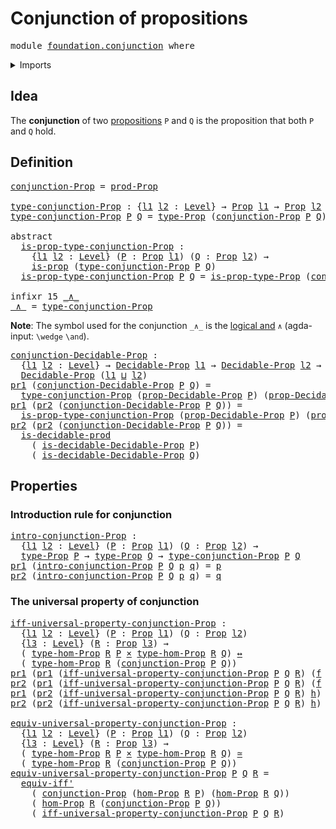 # Conjunction of propositions

<pre class="Agda"><a id="40" class="Keyword">module</a> <a id="47" href="foundation.conjunction.html" class="Module">foundation.conjunction</a> <a id="70" class="Keyword">where</a>
</pre>
<details><summary>Imports</summary>

<pre class="Agda"><a id="126" class="Keyword">open</a> <a id="131" class="Keyword">import</a> <a id="138" href="foundation.decidable-types.html" class="Module">foundation.decidable-types</a>
<a id="165" class="Keyword">open</a> <a id="170" class="Keyword">import</a> <a id="177" href="foundation.dependent-pair-types.html" class="Module">foundation.dependent-pair-types</a>
<a id="209" class="Keyword">open</a> <a id="214" class="Keyword">import</a> <a id="221" href="foundation.logical-equivalences.html" class="Module">foundation.logical-equivalences</a>
<a id="253" class="Keyword">open</a> <a id="258" class="Keyword">import</a> <a id="265" href="foundation.universe-levels.html" class="Module">foundation.universe-levels</a>

<a id="293" class="Keyword">open</a> <a id="298" class="Keyword">import</a> <a id="305" href="foundation-core.cartesian-product-types.html" class="Module">foundation-core.cartesian-product-types</a>
<a id="345" class="Keyword">open</a> <a id="350" class="Keyword">import</a> <a id="357" href="foundation-core.decidable-propositions.html" class="Module">foundation-core.decidable-propositions</a>
<a id="396" class="Keyword">open</a> <a id="401" class="Keyword">import</a> <a id="408" href="foundation-core.equivalences.html" class="Module">foundation-core.equivalences</a>
<a id="437" class="Keyword">open</a> <a id="442" class="Keyword">import</a> <a id="449" href="foundation-core.propositions.html" class="Module">foundation-core.propositions</a>
</pre>
</details>

## Idea

The **conjunction** of two [propositions](foundation-core.propositions.md) `P`
and `Q` is the proposition that both `P` and `Q` hold.

## Definition

<pre class="Agda"><a id="conjunction-Prop"></a><a id="662" href="foundation.conjunction.html#662" class="Function">conjunction-Prop</a> <a id="679" class="Symbol">=</a> <a id="681" href="foundation-core.propositions.html#5405" class="Function">prod-Prop</a>

<a id="type-conjunction-Prop"></a><a id="692" href="foundation.conjunction.html#692" class="Function">type-conjunction-Prop</a> <a id="714" class="Symbol">:</a> <a id="716" class="Symbol">{</a><a id="717" href="foundation.conjunction.html#717" class="Bound">l1</a> <a id="720" href="foundation.conjunction.html#720" class="Bound">l2</a> <a id="723" class="Symbol">:</a> <a id="725" href="Agda.Primitive.html#742" class="Postulate">Level</a><a id="730" class="Symbol">}</a> <a id="732" class="Symbol">→</a> <a id="734" href="foundation-core.propositions.html#949" class="Function">Prop</a> <a id="739" href="foundation.conjunction.html#717" class="Bound">l1</a> <a id="742" class="Symbol">→</a> <a id="744" href="foundation-core.propositions.html#949" class="Function">Prop</a> <a id="749" href="foundation.conjunction.html#720" class="Bound">l2</a> <a id="752" class="Symbol">→</a> <a id="754" href="Agda.Primitive.html#388" class="Primitive">UU</a> <a id="757" class="Symbol">(</a><a id="758" href="foundation.conjunction.html#717" class="Bound">l1</a> <a id="761" href="Agda.Primitive.html#961" class="Primitive Operator">⊔</a> <a id="763" href="foundation.conjunction.html#720" class="Bound">l2</a><a id="765" class="Symbol">)</a>
<a id="767" href="foundation.conjunction.html#692" class="Function">type-conjunction-Prop</a> <a id="789" href="foundation.conjunction.html#789" class="Bound">P</a> <a id="791" href="foundation.conjunction.html#791" class="Bound">Q</a> <a id="793" class="Symbol">=</a> <a id="795" href="foundation-core.propositions.html#1045" class="Function">type-Prop</a> <a id="805" class="Symbol">(</a><a id="806" href="foundation.conjunction.html#662" class="Function">conjunction-Prop</a> <a id="823" href="foundation.conjunction.html#789" class="Bound">P</a> <a id="825" href="foundation.conjunction.html#791" class="Bound">Q</a><a id="826" class="Symbol">)</a>

<a id="829" class="Keyword">abstract</a>
  <a id="is-prop-type-conjunction-Prop"></a><a id="840" href="foundation.conjunction.html#840" class="Function">is-prop-type-conjunction-Prop</a> <a id="870" class="Symbol">:</a>
    <a id="876" class="Symbol">{</a><a id="877" href="foundation.conjunction.html#877" class="Bound">l1</a> <a id="880" href="foundation.conjunction.html#880" class="Bound">l2</a> <a id="883" class="Symbol">:</a> <a id="885" href="Agda.Primitive.html#742" class="Postulate">Level</a><a id="890" class="Symbol">}</a> <a id="892" class="Symbol">(</a><a id="893" href="foundation.conjunction.html#893" class="Bound">P</a> <a id="895" class="Symbol">:</a> <a id="897" href="foundation-core.propositions.html#949" class="Function">Prop</a> <a id="902" href="foundation.conjunction.html#877" class="Bound">l1</a><a id="904" class="Symbol">)</a> <a id="906" class="Symbol">(</a><a id="907" href="foundation.conjunction.html#907" class="Bound">Q</a> <a id="909" class="Symbol">:</a> <a id="911" href="foundation-core.propositions.html#949" class="Function">Prop</a> <a id="916" href="foundation.conjunction.html#880" class="Bound">l2</a><a id="918" class="Symbol">)</a> <a id="920" class="Symbol">→</a>
    <a id="926" href="foundation-core.propositions.html#867" class="Function">is-prop</a> <a id="934" class="Symbol">(</a><a id="935" href="foundation.conjunction.html#692" class="Function">type-conjunction-Prop</a> <a id="957" href="foundation.conjunction.html#893" class="Bound">P</a> <a id="959" href="foundation.conjunction.html#907" class="Bound">Q</a><a id="960" class="Symbol">)</a>
  <a id="964" href="foundation.conjunction.html#840" class="Function">is-prop-type-conjunction-Prop</a> <a id="994" href="foundation.conjunction.html#994" class="Bound">P</a> <a id="996" href="foundation.conjunction.html#996" class="Bound">Q</a> <a id="998" class="Symbol">=</a> <a id="1000" href="foundation-core.propositions.html#1109" class="Function">is-prop-type-Prop</a> <a id="1018" class="Symbol">(</a><a id="1019" href="foundation.conjunction.html#662" class="Function">conjunction-Prop</a> <a id="1036" href="foundation.conjunction.html#994" class="Bound">P</a> <a id="1038" href="foundation.conjunction.html#996" class="Bound">Q</a><a id="1039" class="Symbol">)</a>

<a id="1042" class="Keyword">infixr</a> <a id="1049" class="Number">15</a> <a id="1052" href="foundation.conjunction.html#1056" class="Function Operator">_∧_</a>
<a id="_∧_"></a><a id="1056" href="foundation.conjunction.html#1056" class="Function Operator">_∧_</a> <a id="1060" class="Symbol">=</a> <a id="1062" href="foundation.conjunction.html#692" class="Function">type-conjunction-Prop</a>
</pre>
**Note**: The symbol used for the conjunction `_∧_` is the
[logical and](https://codepoints.net/U+2227) `∧` (agda-input: `\wedge` `\and`).

<pre class="Agda"><a id="conjunction-Decidable-Prop"></a><a id="1237" href="foundation.conjunction.html#1237" class="Function">conjunction-Decidable-Prop</a> <a id="1264" class="Symbol">:</a>
  <a id="1268" class="Symbol">{</a><a id="1269" href="foundation.conjunction.html#1269" class="Bound">l1</a> <a id="1272" href="foundation.conjunction.html#1272" class="Bound">l2</a> <a id="1275" class="Symbol">:</a> <a id="1277" href="Agda.Primitive.html#742" class="Postulate">Level</a><a id="1282" class="Symbol">}</a> <a id="1284" class="Symbol">→</a> <a id="1286" href="foundation-core.decidable-propositions.html#1883" class="Function">Decidable-Prop</a> <a id="1301" href="foundation.conjunction.html#1269" class="Bound">l1</a> <a id="1304" class="Symbol">→</a> <a id="1306" href="foundation-core.decidable-propositions.html#1883" class="Function">Decidable-Prop</a> <a id="1321" href="foundation.conjunction.html#1272" class="Bound">l2</a> <a id="1324" class="Symbol">→</a>
  <a id="1328" href="foundation-core.decidable-propositions.html#1883" class="Function">Decidable-Prop</a> <a id="1343" class="Symbol">(</a><a id="1344" href="foundation.conjunction.html#1269" class="Bound">l1</a> <a id="1347" href="Agda.Primitive.html#961" class="Primitive Operator">⊔</a> <a id="1349" href="foundation.conjunction.html#1272" class="Bound">l2</a><a id="1351" class="Symbol">)</a>
<a id="1353" href="foundation.dependent-pair-types.html#603" class="Field">pr1</a> <a id="1357" class="Symbol">(</a><a id="1358" href="foundation.conjunction.html#1237" class="Function">conjunction-Decidable-Prop</a> <a id="1385" href="foundation.conjunction.html#1385" class="Bound">P</a> <a id="1387" href="foundation.conjunction.html#1387" class="Bound">Q</a><a id="1388" class="Symbol">)</a> <a id="1390" class="Symbol">=</a>
  <a id="1394" href="foundation.conjunction.html#692" class="Function">type-conjunction-Prop</a> <a id="1416" class="Symbol">(</a><a id="1417" href="foundation-core.decidable-propositions.html#2041" class="Function">prop-Decidable-Prop</a> <a id="1437" href="foundation.conjunction.html#1385" class="Bound">P</a><a id="1438" class="Symbol">)</a> <a id="1440" class="Symbol">(</a><a id="1441" href="foundation-core.decidable-propositions.html#2041" class="Function">prop-Decidable-Prop</a> <a id="1461" href="foundation.conjunction.html#1387" class="Bound">Q</a><a id="1462" class="Symbol">)</a>
<a id="1464" href="foundation.dependent-pair-types.html#603" class="Field">pr1</a> <a id="1468" class="Symbol">(</a><a id="1469" href="foundation.dependent-pair-types.html#615" class="Field">pr2</a> <a id="1473" class="Symbol">(</a><a id="1474" href="foundation.conjunction.html#1237" class="Function">conjunction-Decidable-Prop</a> <a id="1501" href="foundation.conjunction.html#1501" class="Bound">P</a> <a id="1503" href="foundation.conjunction.html#1503" class="Bound">Q</a><a id="1504" class="Symbol">))</a> <a id="1507" class="Symbol">=</a>
  <a id="1511" href="foundation.conjunction.html#840" class="Function">is-prop-type-conjunction-Prop</a> <a id="1541" class="Symbol">(</a><a id="1542" href="foundation-core.decidable-propositions.html#2041" class="Function">prop-Decidable-Prop</a> <a id="1562" href="foundation.conjunction.html#1501" class="Bound">P</a><a id="1563" class="Symbol">)</a> <a id="1565" class="Symbol">(</a><a id="1566" href="foundation-core.decidable-propositions.html#2041" class="Function">prop-Decidable-Prop</a> <a id="1586" href="foundation.conjunction.html#1503" class="Bound">Q</a><a id="1587" class="Symbol">)</a>
<a id="1589" href="foundation.dependent-pair-types.html#615" class="Field">pr2</a> <a id="1593" class="Symbol">(</a><a id="1594" href="foundation.dependent-pair-types.html#615" class="Field">pr2</a> <a id="1598" class="Symbol">(</a><a id="1599" href="foundation.conjunction.html#1237" class="Function">conjunction-Decidable-Prop</a> <a id="1626" href="foundation.conjunction.html#1626" class="Bound">P</a> <a id="1628" href="foundation.conjunction.html#1628" class="Bound">Q</a><a id="1629" class="Symbol">))</a> <a id="1632" class="Symbol">=</a>
  <a id="1636" href="foundation.decidable-types.html#2832" class="Function">is-decidable-prod</a>
    <a id="1658" class="Symbol">(</a> <a id="1660" href="foundation-core.decidable-propositions.html#2345" class="Function">is-decidable-Decidable-Prop</a> <a id="1688" href="foundation.conjunction.html#1626" class="Bound">P</a><a id="1689" class="Symbol">)</a>
    <a id="1695" class="Symbol">(</a> <a id="1697" href="foundation-core.decidable-propositions.html#2345" class="Function">is-decidable-Decidable-Prop</a> <a id="1725" href="foundation.conjunction.html#1628" class="Bound">Q</a><a id="1726" class="Symbol">)</a>
</pre>
## Properties

### Introduction rule for conjunction

<pre class="Agda"><a id="intro-conjunction-Prop"></a><a id="1795" href="foundation.conjunction.html#1795" class="Function">intro-conjunction-Prop</a> <a id="1818" class="Symbol">:</a>
  <a id="1822" class="Symbol">{</a><a id="1823" href="foundation.conjunction.html#1823" class="Bound">l1</a> <a id="1826" href="foundation.conjunction.html#1826" class="Bound">l2</a> <a id="1829" class="Symbol">:</a> <a id="1831" href="Agda.Primitive.html#742" class="Postulate">Level</a><a id="1836" class="Symbol">}</a> <a id="1838" class="Symbol">(</a><a id="1839" href="foundation.conjunction.html#1839" class="Bound">P</a> <a id="1841" class="Symbol">:</a> <a id="1843" href="foundation-core.propositions.html#949" class="Function">Prop</a> <a id="1848" href="foundation.conjunction.html#1823" class="Bound">l1</a><a id="1850" class="Symbol">)</a> <a id="1852" class="Symbol">(</a><a id="1853" href="foundation.conjunction.html#1853" class="Bound">Q</a> <a id="1855" class="Symbol">:</a> <a id="1857" href="foundation-core.propositions.html#949" class="Function">Prop</a> <a id="1862" href="foundation.conjunction.html#1826" class="Bound">l2</a><a id="1864" class="Symbol">)</a> <a id="1866" class="Symbol">→</a>
  <a id="1870" href="foundation-core.propositions.html#1045" class="Function">type-Prop</a> <a id="1880" href="foundation.conjunction.html#1839" class="Bound">P</a> <a id="1882" class="Symbol">→</a> <a id="1884" href="foundation-core.propositions.html#1045" class="Function">type-Prop</a> <a id="1894" href="foundation.conjunction.html#1853" class="Bound">Q</a> <a id="1896" class="Symbol">→</a> <a id="1898" href="foundation.conjunction.html#692" class="Function">type-conjunction-Prop</a> <a id="1920" href="foundation.conjunction.html#1839" class="Bound">P</a> <a id="1922" href="foundation.conjunction.html#1853" class="Bound">Q</a>
<a id="1924" href="foundation.dependent-pair-types.html#603" class="Field">pr1</a> <a id="1928" class="Symbol">(</a><a id="1929" href="foundation.conjunction.html#1795" class="Function">intro-conjunction-Prop</a> <a id="1952" href="foundation.conjunction.html#1952" class="Bound">P</a> <a id="1954" href="foundation.conjunction.html#1954" class="Bound">Q</a> <a id="1956" href="foundation.conjunction.html#1956" class="Bound">p</a> <a id="1958" href="foundation.conjunction.html#1958" class="Bound">q</a><a id="1959" class="Symbol">)</a> <a id="1961" class="Symbol">=</a> <a id="1963" href="foundation.conjunction.html#1956" class="Bound">p</a>
<a id="1965" href="foundation.dependent-pair-types.html#615" class="Field">pr2</a> <a id="1969" class="Symbol">(</a><a id="1970" href="foundation.conjunction.html#1795" class="Function">intro-conjunction-Prop</a> <a id="1993" href="foundation.conjunction.html#1993" class="Bound">P</a> <a id="1995" href="foundation.conjunction.html#1995" class="Bound">Q</a> <a id="1997" href="foundation.conjunction.html#1997" class="Bound">p</a> <a id="1999" href="foundation.conjunction.html#1999" class="Bound">q</a><a id="2000" class="Symbol">)</a> <a id="2002" class="Symbol">=</a> <a id="2004" href="foundation.conjunction.html#1999" class="Bound">q</a>
</pre>
### The universal property of conjunction

<pre class="Agda"><a id="iff-universal-property-conjunction-Prop"></a><a id="2062" href="foundation.conjunction.html#2062" class="Function">iff-universal-property-conjunction-Prop</a> <a id="2102" class="Symbol">:</a>
  <a id="2106" class="Symbol">{</a><a id="2107" href="foundation.conjunction.html#2107" class="Bound">l1</a> <a id="2110" href="foundation.conjunction.html#2110" class="Bound">l2</a> <a id="2113" class="Symbol">:</a> <a id="2115" href="Agda.Primitive.html#742" class="Postulate">Level</a><a id="2120" class="Symbol">}</a> <a id="2122" class="Symbol">(</a><a id="2123" href="foundation.conjunction.html#2123" class="Bound">P</a> <a id="2125" class="Symbol">:</a> <a id="2127" href="foundation-core.propositions.html#949" class="Function">Prop</a> <a id="2132" href="foundation.conjunction.html#2107" class="Bound">l1</a><a id="2134" class="Symbol">)</a> <a id="2136" class="Symbol">(</a><a id="2137" href="foundation.conjunction.html#2137" class="Bound">Q</a> <a id="2139" class="Symbol">:</a> <a id="2141" href="foundation-core.propositions.html#949" class="Function">Prop</a> <a id="2146" href="foundation.conjunction.html#2110" class="Bound">l2</a><a id="2148" class="Symbol">)</a>
  <a id="2152" class="Symbol">{</a><a id="2153" href="foundation.conjunction.html#2153" class="Bound">l3</a> <a id="2156" class="Symbol">:</a> <a id="2158" href="Agda.Primitive.html#742" class="Postulate">Level</a><a id="2163" class="Symbol">}</a> <a id="2165" class="Symbol">(</a><a id="2166" href="foundation.conjunction.html#2166" class="Bound">R</a> <a id="2168" class="Symbol">:</a> <a id="2170" href="foundation-core.propositions.html#949" class="Function">Prop</a> <a id="2175" href="foundation.conjunction.html#2153" class="Bound">l3</a><a id="2177" class="Symbol">)</a> <a id="2179" class="Symbol">→</a>
  <a id="2183" class="Symbol">(</a> <a id="2185" href="foundation-core.propositions.html#7777" class="Function">type-hom-Prop</a> <a id="2199" href="foundation.conjunction.html#2166" class="Bound">R</a> <a id="2201" href="foundation.conjunction.html#2123" class="Bound">P</a> <a id="2203" href="foundation-core.cartesian-product-types.html#543" class="Function Operator">×</a> <a id="2205" href="foundation-core.propositions.html#7777" class="Function">type-hom-Prop</a> <a id="2219" href="foundation.conjunction.html#2166" class="Bound">R</a> <a id="2221" href="foundation.conjunction.html#2137" class="Bound">Q</a><a id="2222" class="Symbol">)</a> <a id="2224" href="foundation.logical-equivalences.html#1311" class="Function Operator">↔</a>
  <a id="2228" class="Symbol">(</a> <a id="2230" href="foundation-core.propositions.html#7777" class="Function">type-hom-Prop</a> <a id="2244" href="foundation.conjunction.html#2166" class="Bound">R</a> <a id="2246" class="Symbol">(</a><a id="2247" href="foundation.conjunction.html#662" class="Function">conjunction-Prop</a> <a id="2264" href="foundation.conjunction.html#2123" class="Bound">P</a> <a id="2266" href="foundation.conjunction.html#2137" class="Bound">Q</a><a id="2267" class="Symbol">))</a>
<a id="2270" href="foundation.dependent-pair-types.html#603" class="Field">pr1</a> <a id="2274" class="Symbol">(</a><a id="2275" href="foundation.dependent-pair-types.html#603" class="Field">pr1</a> <a id="2279" class="Symbol">(</a><a id="2280" href="foundation.conjunction.html#2062" class="Function">iff-universal-property-conjunction-Prop</a> <a id="2320" href="foundation.conjunction.html#2320" class="Bound">P</a> <a id="2322" href="foundation.conjunction.html#2322" class="Bound">Q</a> <a id="2324" href="foundation.conjunction.html#2324" class="Bound">R</a><a id="2325" class="Symbol">)</a> <a id="2327" class="Symbol">(</a><a id="2328" href="foundation.conjunction.html#2328" class="Bound">f</a> <a id="2330" href="foundation.dependent-pair-types.html#689" class="InductiveConstructor Operator">,</a> <a id="2332" href="foundation.conjunction.html#2332" class="Bound">g</a><a id="2333" class="Symbol">)</a> <a id="2335" href="foundation.conjunction.html#2335" class="Bound">r</a><a id="2336" class="Symbol">)</a> <a id="2338" class="Symbol">=</a> <a id="2340" href="foundation.conjunction.html#2328" class="Bound">f</a> <a id="2342" href="foundation.conjunction.html#2335" class="Bound">r</a>
<a id="2344" href="foundation.dependent-pair-types.html#615" class="Field">pr2</a> <a id="2348" class="Symbol">(</a><a id="2349" href="foundation.dependent-pair-types.html#603" class="Field">pr1</a> <a id="2353" class="Symbol">(</a><a id="2354" href="foundation.conjunction.html#2062" class="Function">iff-universal-property-conjunction-Prop</a> <a id="2394" href="foundation.conjunction.html#2394" class="Bound">P</a> <a id="2396" href="foundation.conjunction.html#2396" class="Bound">Q</a> <a id="2398" href="foundation.conjunction.html#2398" class="Bound">R</a><a id="2399" class="Symbol">)</a> <a id="2401" class="Symbol">(</a><a id="2402" href="foundation.conjunction.html#2402" class="Bound">f</a> <a id="2404" href="foundation.dependent-pair-types.html#689" class="InductiveConstructor Operator">,</a> <a id="2406" href="foundation.conjunction.html#2406" class="Bound">g</a><a id="2407" class="Symbol">)</a> <a id="2409" href="foundation.conjunction.html#2409" class="Bound">r</a><a id="2410" class="Symbol">)</a> <a id="2412" class="Symbol">=</a> <a id="2414" href="foundation.conjunction.html#2406" class="Bound">g</a> <a id="2416" href="foundation.conjunction.html#2409" class="Bound">r</a>
<a id="2418" href="foundation.dependent-pair-types.html#603" class="Field">pr1</a> <a id="2422" class="Symbol">(</a><a id="2423" href="foundation.dependent-pair-types.html#615" class="Field">pr2</a> <a id="2427" class="Symbol">(</a><a id="2428" href="foundation.conjunction.html#2062" class="Function">iff-universal-property-conjunction-Prop</a> <a id="2468" href="foundation.conjunction.html#2468" class="Bound">P</a> <a id="2470" href="foundation.conjunction.html#2470" class="Bound">Q</a> <a id="2472" href="foundation.conjunction.html#2472" class="Bound">R</a><a id="2473" class="Symbol">)</a> <a id="2475" href="foundation.conjunction.html#2475" class="Bound">h</a><a id="2476" class="Symbol">)</a> <a id="2478" href="foundation.conjunction.html#2478" class="Bound">r</a> <a id="2480" class="Symbol">=</a> <a id="2482" href="foundation.dependent-pair-types.html#603" class="Field">pr1</a> <a id="2486" class="Symbol">(</a><a id="2487" href="foundation.conjunction.html#2475" class="Bound">h</a> <a id="2489" href="foundation.conjunction.html#2478" class="Bound">r</a><a id="2490" class="Symbol">)</a>
<a id="2492" href="foundation.dependent-pair-types.html#615" class="Field">pr2</a> <a id="2496" class="Symbol">(</a><a id="2497" href="foundation.dependent-pair-types.html#615" class="Field">pr2</a> <a id="2501" class="Symbol">(</a><a id="2502" href="foundation.conjunction.html#2062" class="Function">iff-universal-property-conjunction-Prop</a> <a id="2542" href="foundation.conjunction.html#2542" class="Bound">P</a> <a id="2544" href="foundation.conjunction.html#2544" class="Bound">Q</a> <a id="2546" href="foundation.conjunction.html#2546" class="Bound">R</a><a id="2547" class="Symbol">)</a> <a id="2549" href="foundation.conjunction.html#2549" class="Bound">h</a><a id="2550" class="Symbol">)</a> <a id="2552" href="foundation.conjunction.html#2552" class="Bound">r</a> <a id="2554" class="Symbol">=</a> <a id="2556" href="foundation.dependent-pair-types.html#615" class="Field">pr2</a> <a id="2560" class="Symbol">(</a><a id="2561" href="foundation.conjunction.html#2549" class="Bound">h</a> <a id="2563" href="foundation.conjunction.html#2552" class="Bound">r</a><a id="2564" class="Symbol">)</a>

<a id="equiv-universal-property-conjunction-Prop"></a><a id="2567" href="foundation.conjunction.html#2567" class="Function">equiv-universal-property-conjunction-Prop</a> <a id="2609" class="Symbol">:</a>
  <a id="2613" class="Symbol">{</a><a id="2614" href="foundation.conjunction.html#2614" class="Bound">l1</a> <a id="2617" href="foundation.conjunction.html#2617" class="Bound">l2</a> <a id="2620" class="Symbol">:</a> <a id="2622" href="Agda.Primitive.html#742" class="Postulate">Level</a><a id="2627" class="Symbol">}</a> <a id="2629" class="Symbol">(</a><a id="2630" href="foundation.conjunction.html#2630" class="Bound">P</a> <a id="2632" class="Symbol">:</a> <a id="2634" href="foundation-core.propositions.html#949" class="Function">Prop</a> <a id="2639" href="foundation.conjunction.html#2614" class="Bound">l1</a><a id="2641" class="Symbol">)</a> <a id="2643" class="Symbol">(</a><a id="2644" href="foundation.conjunction.html#2644" class="Bound">Q</a> <a id="2646" class="Symbol">:</a> <a id="2648" href="foundation-core.propositions.html#949" class="Function">Prop</a> <a id="2653" href="foundation.conjunction.html#2617" class="Bound">l2</a><a id="2655" class="Symbol">)</a>
  <a id="2659" class="Symbol">{</a><a id="2660" href="foundation.conjunction.html#2660" class="Bound">l3</a> <a id="2663" class="Symbol">:</a> <a id="2665" href="Agda.Primitive.html#742" class="Postulate">Level</a><a id="2670" class="Symbol">}</a> <a id="2672" class="Symbol">(</a><a id="2673" href="foundation.conjunction.html#2673" class="Bound">R</a> <a id="2675" class="Symbol">:</a> <a id="2677" href="foundation-core.propositions.html#949" class="Function">Prop</a> <a id="2682" href="foundation.conjunction.html#2660" class="Bound">l3</a><a id="2684" class="Symbol">)</a> <a id="2686" class="Symbol">→</a>
  <a id="2690" class="Symbol">(</a> <a id="2692" href="foundation-core.propositions.html#7777" class="Function">type-hom-Prop</a> <a id="2706" href="foundation.conjunction.html#2673" class="Bound">R</a> <a id="2708" href="foundation.conjunction.html#2630" class="Bound">P</a> <a id="2710" href="foundation-core.cartesian-product-types.html#543" class="Function Operator">×</a> <a id="2712" href="foundation-core.propositions.html#7777" class="Function">type-hom-Prop</a> <a id="2726" href="foundation.conjunction.html#2673" class="Bound">R</a> <a id="2728" href="foundation.conjunction.html#2644" class="Bound">Q</a><a id="2729" class="Symbol">)</a> <a id="2731" href="foundation-core.equivalences.html#2669" class="Function Operator">≃</a>
  <a id="2735" class="Symbol">(</a> <a id="2737" href="foundation-core.propositions.html#7777" class="Function">type-hom-Prop</a> <a id="2751" href="foundation.conjunction.html#2673" class="Bound">R</a> <a id="2753" class="Symbol">(</a><a id="2754" href="foundation.conjunction.html#662" class="Function">conjunction-Prop</a> <a id="2771" href="foundation.conjunction.html#2630" class="Bound">P</a> <a id="2773" href="foundation.conjunction.html#2644" class="Bound">Q</a><a id="2774" class="Symbol">))</a>
<a id="2777" href="foundation.conjunction.html#2567" class="Function">equiv-universal-property-conjunction-Prop</a> <a id="2819" href="foundation.conjunction.html#2819" class="Bound">P</a> <a id="2821" href="foundation.conjunction.html#2821" class="Bound">Q</a> <a id="2823" href="foundation.conjunction.html#2823" class="Bound">R</a> <a id="2825" class="Symbol">=</a>
  <a id="2829" href="foundation.logical-equivalences.html#3458" class="Function">equiv-iff&#39;</a>
    <a id="2844" class="Symbol">(</a> <a id="2846" href="foundation.conjunction.html#662" class="Function">conjunction-Prop</a> <a id="2863" class="Symbol">(</a><a id="2864" href="foundation-core.propositions.html#8076" class="Function">hom-Prop</a> <a id="2873" href="foundation.conjunction.html#2823" class="Bound">R</a> <a id="2875" href="foundation.conjunction.html#2819" class="Bound">P</a><a id="2876" class="Symbol">)</a> <a id="2878" class="Symbol">(</a><a id="2879" href="foundation-core.propositions.html#8076" class="Function">hom-Prop</a> <a id="2888" href="foundation.conjunction.html#2823" class="Bound">R</a> <a id="2890" href="foundation.conjunction.html#2821" class="Bound">Q</a><a id="2891" class="Symbol">))</a>
    <a id="2898" class="Symbol">(</a> <a id="2900" href="foundation-core.propositions.html#8076" class="Function">hom-Prop</a> <a id="2909" href="foundation.conjunction.html#2823" class="Bound">R</a> <a id="2911" class="Symbol">(</a><a id="2912" href="foundation.conjunction.html#662" class="Function">conjunction-Prop</a> <a id="2929" href="foundation.conjunction.html#2819" class="Bound">P</a> <a id="2931" href="foundation.conjunction.html#2821" class="Bound">Q</a><a id="2932" class="Symbol">))</a>
    <a id="2939" class="Symbol">(</a> <a id="2941" href="foundation.conjunction.html#2062" class="Function">iff-universal-property-conjunction-Prop</a> <a id="2981" href="foundation.conjunction.html#2819" class="Bound">P</a> <a id="2983" href="foundation.conjunction.html#2821" class="Bound">Q</a> <a id="2985" href="foundation.conjunction.html#2823" class="Bound">R</a><a id="2986" class="Symbol">)</a>
</pre>